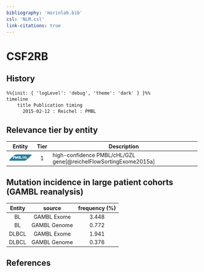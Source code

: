 ```yaml
---
bibliography: 'morinlab.bib'
csl: 'NLM.csl'
link-citations: true
---
```


# CSF2RB

## History

```mermaid
%%{init: { 'logLevel': 'debug', 'theme': 'dark' } }%%
timeline
    title Publication timing
      2015-02-12 : Reichel : PMBL
```


## Relevance tier by entity

|Entity|Tier|Description|
|:------:|:----:|--------------------------------------|
|![PMBL](images/icons/PMBL_tier1.png)|1|high-confidence PMBL/cHL/GZL gene[@reichelFlowSortingExome2015a]|


## Mutation incidence in large patient cohorts (GAMBL reanalysis)

|Entity|source |frequency (%)|
|:------:|:----:|:----:|
|BL|GAMBL Exome |3.448 |
|BL|GAMBL Genome |0.772 |
|DLBCL|GAMBL Exome |1.941 |
|DLBCL|GAMBL Genome |0.376 |


## References


